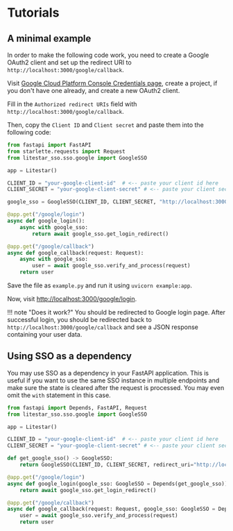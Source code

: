 # Tutorials

## A minimal example

In order to make the following code work, you need to create a Google
OAuth2 client and set up the redirect URI to `http://localhost:3000/google/callback`.

Visit [Google Cloud Platform Console Credentials page](https://console.cloud.google.com/apis/credentials),
create a project, if you don't have one already, and create a new OAuth2 client.

Fill in the `Authorized redirect URIs` field with `http://localhost:3000/google/callback`.

Then, copy the `Client ID` and `Client secret` and paste them into the following code:

```python
from fastapi import FastAPI
from starlette.requests import Request
from litestar_sso.sso.google import GoogleSSO

app = Litestar()

CLIENT_ID = "your-google-client-id"  # <-- paste your client id here
CLIENT_SECRET = "your-google-client-secret" # <-- paste your client secret here

google_sso = GoogleSSO(CLIENT_ID, CLIENT_SECRET, "http://localhost:3000/google/callback")

@app.get("/google/login")
async def google_login():
    async with google_sso:
        return await google_sso.get_login_redirect()

@app.get("/google/callback")
async def google_callback(request: Request):
    async with google_sso:
        user = await google_sso.verify_and_process(request)
    return user
```

Save the file as `example.py` and run it using `uvicorn example:app`.

Now, visit [http://localhost:3000/google/login](http://localhost:3000/google/login).

!!! note "Does it work?"
You should be redirected to Google login page. After successful login, you should be redirected back to
`http://localhost:3000/google/callback` and see a JSON response containing your user data.

## Using SSO as a dependency

You may use SSO as a dependency in your FastAPI application.
This is useful if you want to use the same SSO instance in multiple endpoints and make sure the state is cleared after
the request is processed. You may even omit the `with` statement in this case.

```python
from fastapi import Depends, FastAPI, Request
from litestar_sso.sso.google import GoogleSSO

app = Litestar()

CLIENT_ID = "your-google-client-id"  # <-- paste your client id here
CLIENT_SECRET = "your-google-client-secret" # <-- paste your client secret here

def get_google_sso() -> GoogleSSO:
    return GoogleSSO(CLIENT_ID, CLIENT_SECRET, redirect_uri="http://localhost:3000/google/callback")

@app.get("/google/login")
async def google_login(google_sso: GoogleSSO = Depends(get_google_sso)):
    return await google_sso.get_login_redirect()

@app.get("/google/callback")
async def google_callback(request: Request, google_sso: GoogleSSO = Depends(get_google_sso)):
    user = await google_sso.verify_and_process(request)
    return user
```
